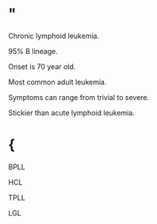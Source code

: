 # "

Chronic lymphoid leukemia.

95% B lineage.

Onset is 70 year old.

Most common adult leukemia.

Symptoms can range from trivial to severe.

Stickier than acute lymphoid leukemia.

# {

BPLL

HCL

TPLL

LGL
